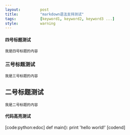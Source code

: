 ```yaml
---
layout:         post
title:          "markdown语法支持测试"
tags:           [keyword1, keyword2, keyword3 ...]
style:          warning
---
```


#### 四号标题测试
    我是四号标题的内容
    
### 三号标题测试
    我是三号标题的内容
    
## 二号标题测试
    我是二号标题的内容
    
#### 代码高亮测试
[code:python:edoc]
def main():
    print 'hello world!'
[codend]

